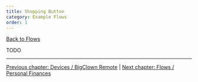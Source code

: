 ```yaml
---
title: Shopping Button
category: Example Flows
order: 1
---
```


[<i class="fa fa-arrow-up" aria-hidden="true"></i> Back to Flows](/cloud/flows)

TODO

-----

[<i class="fa fa-arrow-left" aria-hidden="true"></i> Previous chapter: Devices / BigClown Remote](/devices/bc_remote) | [Next chapter: Flows / Personal Finances <i class="fa fa-arrow-right" aria-hidden="true"></i>](/examples/personal_finances)
